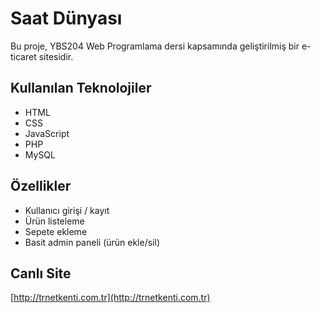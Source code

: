# Saat Dünyası

Bu proje, YBS204 Web Programlama dersi kapsamında geliştirilmiş bir e-ticaret sitesidir.

## Kullanılan Teknolojiler
- HTML
- CSS
- JavaScript
- PHP
- MySQL

## Özellikler
- Kullanıcı girişi / kayıt
- Ürün listeleme
- Sepete ekleme
- Basit admin paneli (ürün ekle/sil)

## Canlı Site
[[http://trnetkenti.com.tr](http://trnetkenti.com.tr)
](https://trnetkenti.com.tr/index.php)
